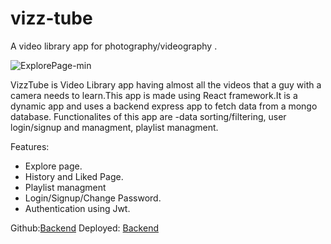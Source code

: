 # vizz-tube
A video library app for photography/videography .



![ExplorePage-min](https://user-images.githubusercontent.com/66728108/124352013-60ba9380-dc1b-11eb-970d-d8eb823a8f31.gif)

VizzTube is Video Library app having almost all the videos that a guy with a camera needs to learn.This app is made using React framework.It is a dynamic app and uses a backend express app to fetch data from a mongo database. Functionalites of this app are -data sorting/filtering, user login/signup and  managment, playlist managment.

Features:
- Explore page.
- History and Liked Page.
- Playlist managment
- Login/Signup/Change Password.
- Authentication using Jwt.

Github:[Backend](https://github.com/utsavkumar-280/vizztube-backend)
Deployed: [Backend](https://vizztube-apis.herokuapp.com/)
